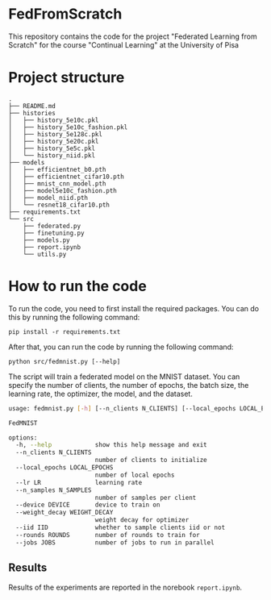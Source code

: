 # FedFromScratch
This repository contains the code for the project "Federated Learning from Scratch" for the course "Continual Learning" at the University of Pisa

# Project structure

```
.
├── README.md
├── histories
│   ├── history_5e10c.pkl
│   ├── history_5e10c_fashion.pkl
│   ├── history_5e128c.pkl
│   ├── history_5e20c.pkl
│   ├── history_5e5c.pkl
│   └── history_niid.pkl
├── models
│   ├── efficientnet_b0.pth
│   ├── efficientnet_cifar10.pth
│   ├── mnist_cnn_model.pth
│   ├── model5e10c_fashion.pth
│   ├── model_niid.pth
│   └── resnet18_cifar10.pth
├── requirements.txt
└── src
    ├── federated.py
    ├── finetuning.py
    ├── models.py
    ├── report.ipynb
    └── utils.py
```

# How to run the code

To run the code, you need to first install the required packages. You can do this by running the following command:

``` 
pip install -r requirements.txt
```

After that, you can run the code by running the following command:

```
python src/fedmnist.py [--help]
```

The script will train a federated model on the MNIST dataset. You can specify the number of clients, the number of epochs, the batch size, the learning rate, the optimizer, the model, and the dataset.

```bash
usage: fedmnist.py [-h] [--n_clients N_CLIENTS] [--local_epochs LOCAL_EPOCHS] [--lr LR] [--n_samples N_SAMPLES] [--device DEVICE] [--weight_decay WEIGHT_DECAY] [--iid IID] [--rounds ROUNDS] [--jobs JOBS]

FedMNIST

options:
  -h, --help            show this help message and exit
  --n_clients N_CLIENTS
                        number of clients to initialize
  --local_epochs LOCAL_EPOCHS
                        number of local epochs
  --lr LR               learning rate
  --n_samples N_SAMPLES
                        number of samples per client
  --device DEVICE       device to train on
  --weight_decay WEIGHT_DECAY
                        weight decay for optimizer
  --iid IID             whether to sample clients iid or not
  --rounds ROUNDS       number of rounds to train for
  --jobs JOBS           number of jobs to run in parallel
```

## Results

Results of the experiments are reported in the norebook `report.ipynb`.
